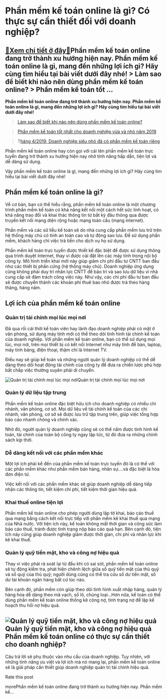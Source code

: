Phần mềm kế toán online là gì? Có thực sự cần thiết đối với doanh nghiệp?
=========================================================================

[:gift:Xem chi tiết ở đây:gift:](https://hddtvn.com/phan-mem-ke-toan-online-la-gi-co-thuc-su-can-thiet-doi-voi-doanh-nghiep-2/)Phần mềm kế toán online đang trở thành xu hướng hiện nay. Phần mềm kế toán online là gì, mang đến những lợi ích gì? Hãy cùng tìm hiểu tại bài viết dưới đây nhé! > Làm sao để biết khi nào nên dùng phần mềm kế toán online? > Phần mềm kế toán tốt …
-----------------------------------------------------------------------------------------------------------------------------------------------------------------------------------------------------------------------------------------------------

**Phần mềm kế toán online đang trở thành xu hướng hiện nay. Phần mềm kế toán online là gì, mang đến những lợi ích gì? Hãy cùng tìm hiểu tại bài viết dưới đây nhé!** 


> [Làm sao để biết khi nào nên dùng phần mềm kế toán online?](#)


> [Phần mềm kế toán tốt nhất cho doanh nghiệp vừa và nhỏ năm 2019](#)


> T[háng 4/2019, Doanh nghiệp siêu nhỏ đã có phần mềm kế toán riêng](#)


Phần mềm kế toán online hay còn gọi với cái tên phần mềm kế toán trực tuyển đang trở thành xu hướng hiện nay nhờ tính năng hấp dẫn, tiện lợi và dễ dàng sử dụng.


Vậy phần mềm kế toán online là gì, mang đến những lợi ích gì? Hãy cùng tìm hiểu tại bài viết dưới đây nhé!


Phần mềm kế toán online là gì?
------------------------------


Về cơ bản, bạn có thể hiểu rằng, phần mềm kế toán online là một chương trình phần mềm kế toán có khả năng kết nối một cách hết sức linh hoạt, có khả năng trao đổi và khai thác thông tin từ bắt kỳ đâu thông qua được truyền kết nối mạng diện rộng hoặc mạng toàn cầu (mạng internet).  

Phần mềm và các sữ liễu kế toán sẽ do nhà cung cấp phần mềm lưu trữ trên hệ thống máy chủ có tính an toàn cao và tự động sao lưu. Để sử dụng phần mềm, khách hàng chỉ việc trả tiền cho dịch vụ họ sử dụng.


Phần mềm kế toán trực tuyến được thiết kế đặc biệt để được sử dụng thông qua trình duyệt Internet, thay vì được cài đặt lên các máy tính trong nội bộ công ty. Mô hình triển khai mới này giúp giảm chi phí đầu tư CNTT ban đầu như các thiết bị phần cứng (hệ thống máy chủ). Doanh nghiệp ứng dụng cũng không phải duy trì nhân lực CNTT để bảo trì và sao lưu dữ liệu vì nhà cung cấp sẽ đảm trách công việc này. Như vậy, các chi phí đầu tư ban đầu sẽ được chuyển thành các khoản phí thuê bao nhỏ được trả theo hàng tháng, hàng năm.


Lợi ích của phần mềm kế toán online
-----------------------------------


### Quản trị tài chính mọi lúc mọi nơi


Đã qua rồi cái thời kế toán viên hay lãnh đạo doanh nghiệp phải có mặt ở văn phòng, sử dụng máy tính mới có thể theo dõi tình hình tài chính kế toán của doanh nghiệp. Với phần mềm kế toán online, bạn có thể sử dụng mọi lúc, mọi nơi, trên mọi thiết bị có kết nối Internet như máy tính để bàn, laptop, máy tính bảng, điện thoại, thậm chí là Internet TV.


Điều nay sẽ giúp kế toán và những người quản lý doanh nghiệp có thể dễ dàng theo dõi hoạt động tài chính của công ty để đưa ra chiến lược phù hợp bất chấp việc thường xuyên phải di chuyển.


![Quản trị tài chính mọi lúc mọi nơi](https://hddtvn.com/wp-content/uploads/2021/01/phanmemketoanonline2.png)Quản trị tài chính mọi lúc mọi nơi
### Quản lý dữ liệu tập trung


Phần mềm kế toán online đặc biệt hữu ích cho doanh nghiệp có nhiều chi nhánh, văn phòng, cơ sở. Mọi dữ liệu về tài chính kế toán của các chi nhánh, văn phòng, cơ sở sẽ được lưu trữ tập trung trên, giúp việc tổng hợp báo cáo nhanh chóng và chính xác.  

Nhờ đó, người quản lý doanh nghiệp cũng sẽ có thể nắm được tình hình kế toán, tài chính của toàn bộ công ty ngay lập tức, từ đó đưa ra những chính sách kịp thời.


### Dễ dàng kết nối với các phần mềm khác


Một lợi ích phải kể đến của phần mềm kế toán trực tuyến đó là có thể với các phần mềm khác như phần mềm bán hàng, nhân sự….và đặc biệt là hóa đơn điện tử.  

Việc kết nối với các phần mềm khác sẽ giúp doanh nghiệp dễ dàng tiếp nhận các thông tin, tiết kiệm chi phí, tiết kiệm thời gian hiệu quả.


### Khai thuế online tiện lợi


Phần mềm kế toán online cho phép người dùng lập tờ khai, báo cáo thuế qua mạng bằng cách kết nối trực tiếp với phần mềm kê khai thuế qua mạng của Nhà nước. Với tiện ích này, kế toán không mất thời gian và công sức làm báo cáo thuế, tránh được tình trạng nộp báo cáo quá hạn. Bên cạnh đó, tiện ích này cũng giúp doanh nghiệp giảm được thời gian, chi phí và nhân lực khi kê khai thuế.


### Quản lý quỹ tiền mặt, kho và công nợ hiệu quả


Thay vì việc phải rà soát lại từ đầu khi có sai sót, phần mềm kế toán online sẽ tự động kiểm tra, phát hiện chênh lệch giữa sổ quỹ tiền mặt của thủ quỹ và sổ quỹ của thủ quỹ; người dùng cũng có thể tra cứu số dư tiền mặt, số dư tài khoản ngân hàng bất cứ lúc nào.  

Bên cạnh đó, phần mềm còn giúp theo dõi tình hình xuất nhập hàng, quản lý hàng hóa dễ dàng theo mã vạch, số lô, chủng loại…Hơn nữa, kế toán có thể dùng phần mềm kế toán online thống kê công nợ, tình trạng nợ để lập kế hoạch thu hồi nợ hiệu quả.


![Quản lý quỹ tiền mặt, kho và công nợ hiệu quả](https://hddtvn.com/wp-content/uploads/2021/01/phanmemketoanonline1-1.png)Quản lý quỹ tiền mặt, kho và công nợ hiệu quả
Phần mềm kế toán online có thực sự cần thiết cho doanh nghiệp?
--------------------------------------------------------------


Câu trả lời sẽ phụ thuộc vào nhu cầu của doanh nghiệp. Tuy nhiên, với những tính năng ưu việt và lợi ích mà nó mang lại, phần mềm kế toán online sẽ là giải pháp cần thiết giúp doanh nghiệp quản trị tài chính hiệu quả.








































Rate this post


morePhần mềm kế toán online đang trở thành xu hướng hiện nay. Phần mềm kế…

